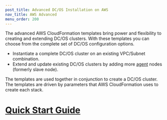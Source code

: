 ```yaml
---
post_title: Advanced DC/OS Installation on AWS
nav_title: AWS Advanced
menu_order: 200
---
```

The advanced AWS CloudFormation templates bring power and flexibility to creating and extending DC/OS clusters. With these templates you can choose from the complete set of DC/OS configuration options.
 
 - Instantiate a complete DC/OS cluster on an existing VPC/Subnet combination.
 - Extend and update existing DC/OS clusters by adding more [agent](/docs/1.8/overview/concepts/#agent) nodes (formerly slave node). 
 
The templates are used together in conjunction to create a DC/OS cluster. The templates are driven by parameters that AWS CloudFormation uses to create each stack.  

<!-- Insert graphic -->

# [Quick Start Guide](/docs/1.8/administration/installing/cloud/aws/advanced/quickstart/)